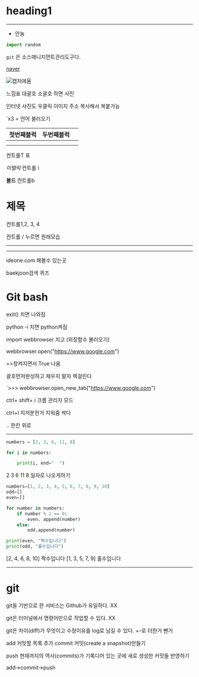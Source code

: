 >
>
>>

# heading1

---

- 안뇽

```python
import random

```



`git` 은 소스매니지먼트관리도구다.

[naver](https://www.naver.com)

![캡처에욤](C:\Users\student\Desktop\캡처.PNG)

느낌표 대괄호 소괄호 하면 사진



인터넷 사진도 우클릭 이미지 주소 복사해서 복붙가능



`x3 = 언어 불러오기



| 첫번째블럭 | 두번째블럭 |      |
| ---------- | ---------- | ---- |
|            |            |      |
|            |            |      |



컨트롤T 표

*이탤릭* 컨트롤 i

**볼드** 컨트롤b



# 제목

컨트롤1,2, 3, 4



컨트롤 / 누르면 원래모습



---

---

ideone.com 해볼수 있는곳

baekjoon검색 퀴즈

# Git bash

exit() 치면 나와짐

python -i 치면 python켜짐

import webbrowser 치고   (외장함수 불러오기)

webbrowser.open("https://www.google.com") 

=>창켜지면서 True 나옴

괄호먼저완성하고 채우지 말자 렉걸린다

`>>> webbrowser.open_new_tab("https://www.google.com")                      

ctrl+ shift+ i 크롬 관리자 모드

ctrl+l 지저분한거 지워줌 싹다

.. 한칸 위로



----

```python
numbers = [2, 3, 6, 11, 8]

for i in numbers:

    print(i, end="  ")
```

2  3  6  11  8   일자로 나오게하기

```python
numbers=[1, 2, 3, 4, 5, 6, 7, 8, 9, 10]
odd=[]
even=[]

for number in numbers:
    if number % 2 == 0:
        even. append(number)
    else:
        odd.append(number)

print(even, "짝수입니다")
print(odd, "홀수입니다")

```

[2, 4, 6, 8, 10] 짝수입니다
[1, 3, 5, 7, 9] 홀수입니다



---

# git

git을 기반으로 한 서비스는 Github가 유일하다. XX

git은 터미널에서 명령어만으로 작업할 수 있다. XX

git은 차이(diff)가 무엇이고 수정이유를 log로 남길 수 있다. +-로 더한거 뺀거

add 커밋할 목록 추가  commit  커밋(create a snapshot)만들기

push 현재까지의 역사(commits)가 기록디어 있는 곳에 새로 생성한 커밋들 반영하기



add->commit->push






